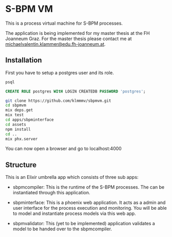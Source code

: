 # S-BPM VM

This is a process virtual machine for S-BPM processes.

The application is being implemented for my master thesis at the FH Joanneum
Graz. For the master thesis please contact me at michaelvalentin.klammer@edu.fh-joanneum.at.

## Installation

First you have to setup a postgres user and its role.

~~~bash
psql
~~~

~~~sql
CREATE ROLE postgres WItH LOGIN CREATEDB PASSWORD 'postgres';
~~~

~~~bash
git clone https://github.com/klmmmv/sbpmvm.git
cd sbpmvm
mix deps.get
mix test
cd apps/sbpminterface
cd assets
npm install
cd ..
mix phx.server
~~~

You can now open a browser and go to localhost:4000

## Structure

This is an Elixir umbrella app which consists of three sub apps:

- sbpmcompiler:
    This is the runtime of the S-BPM processes. The can be instantiated through 
    this application.

- sbpminterface:
    This is a phoenix web application. It acts as a admin and user interface
    for the process execution and monitoring.
    You will be able to model and instantiate process models via this web app.

- sbpmvalidator:
    This (yet to be implemented) application validates a model to be handed
    over to the sbpmcompiler.


